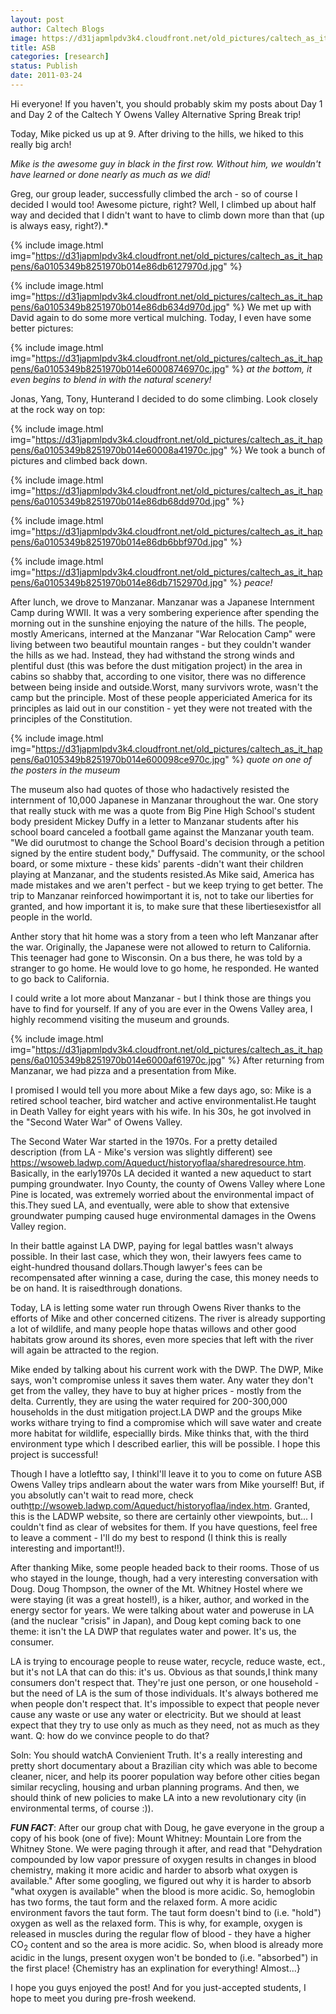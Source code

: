 ```yaml
---
layout: post
author: Caltech Blogs
image: https://d31japmlpdv3k4.cloudfront.net/old_pictures/caltech_as_it_happens/6a0105349b8251970b014e600080fb970c.jpg
title: ASB
categories: [research]
status: Publish
date: 2011-03-24
---
```



Hi everyone! If you haven't, you should probably skim my posts about Day 1 and Day 2 of the Caltech Y Owens Valley Alternative Spring Break trip!

Today, Mike picked us up at 9. After driving to the hills, we hiked to this really big arch!

*Mike is the awesome guy in black in the first row. Without him, we wouldn't have learned or done nearly as much as we did!*

Greg, our group leader, successfully climbed the arch - so of course I decided I would too! Awesome picture, right? Well, I climbed up about half way and decided that I didn't want to have to climb down more than that (up is always easy, right?).*

{% include image.html img="https://d31japmlpdv3k4.cloudfront.net/old_pictures/caltech_as_it_happens/6a0105349b8251970b014e86db6127970d.jpg" %}


{% include image.html img="https://d31japmlpdv3k4.cloudfront.net/old_pictures/caltech_as_it_happens/6a0105349b8251970b014e86db634d970d.jpg" %}
We met up with David again to do some more vertical mulching. Today, I even have some better pictures:

{% include image.html img="https://d31japmlpdv3k4.cloudfront.net/old_pictures/caltech_as_it_happens/6a0105349b8251970b014e60008746970c.jpg" %}
*at the bottom, it even begins to blend in with the natural scenery!*

Jonas, Yang, Tony, Hunterand I decided to do some climbing. Look closely at the rock way on top:

{% include image.html img="https://d31japmlpdv3k4.cloudfront.net/old_pictures/caltech_as_it_happens/6a0105349b8251970b014e60008a41970c.jpg" %}
We took a bunch of pictures and climbed back down.


{% include image.html img="https://d31japmlpdv3k4.cloudfront.net/old_pictures/caltech_as_it_happens/6a0105349b8251970b014e86db68dd970d.jpg" %}


{% include image.html img="https://d31japmlpdv3k4.cloudfront.net/old_pictures/caltech_as_it_happens/6a0105349b8251970b014e86db6bbf970d.jpg" %}


{% include image.html img="https://d31japmlpdv3k4.cloudfront.net/old_pictures/caltech_as_it_happens/6a0105349b8251970b014e86db7152970d.jpg" %}
*peace!*

After lunch, we drove to Manzanar. Manzanar was a Japanese Internment Camp during WWII. It was a very sombering experience after spending the morning out in the sunshine enjoying the nature of the hills. The people, mostly Americans, interned at the Manzanar "War Relocation Camp" were living between two beautiful mountain ranges - but they couldn't wander the hills as we had. Instead, they had withstand the strong winds and plentiful dust (this was before the dust mitigation project) in the area in cabins so shabby that, according to one visitor, there was no difference between being inside and outside.Worst, many survivors wrote, wasn't the camp but the principle. Most of these people appericiated America for its principles as laid out in our constition - yet they were not treated with the principles of the Constitution.


{% include image.html img="https://d31japmlpdv3k4.cloudfront.net/old_pictures/caltech_as_it_happens/6a0105349b8251970b014e600098ce970c.jpg" %}
*quote on one of the posters in the museum*

The museum also had quotes of those who hadactively resisted the internment of 10,000 Japanese in Manzanar throughout the war. One story that really stuck with me was a quote from Big Pine High School's student body president Mickey Duffy in a letter to Manzanar students after his school board canceled a football game against the Manzanar youth team. "We did ourutmost to change the School Board's decision through a petition signed by the entire student body," Duffysaid. The community, or the school board, or some mixture - these kids' parents -didn't want their children playing at Manzanar, and the students resisted.As Mike said, America has made mistakes and we aren't perfect - but we keep trying to get better. The trip to Manzanar reinforced howimportant it is, not to take our liberties for granted, and how important it is, to make sure that these libertiesexistfor all people in the world.

Anther story that hit home was a story from a teen who left Manzanar after the war. Originally, the Japanese were not allowed to return to California. This teenager had gone to Wisconsin. On a bus there, he was told by a stranger to go home. He would love to go home, he responded. He wanted to go back to California.

I could write a lot more about Manzanar - but I think those are things you have to find for yourself. If any of you are ever in the Owens Valley area, I highly recommend visiting the museum and grounds.


{% include image.html img="https://d31japmlpdv3k4.cloudfront.net/old_pictures/caltech_as_it_happens/6a0105349b8251970b014e6000af61970c.jpg" %}
After returning from Manzanar, we had pizza and a presentation from Mike.

I promised I would tell you more about Mike a few days ago, so: Mike is a retired school teacher, bird watcher and active environmentalist.He taught in Death Valley for eight years with his wife. In his 30s, he got involved in the "Second Water War" of Owens Valley.

The Second Water War started in the 1970s. For a pretty detailed description (from LA - Mike's version was slightly different) see <a href="https://wsoweb.ladwp.com/Aqueduct/historyoflaa/sharedresource.htm">https://wsoweb.ladwp.com/Aqueduct/historyoflaa/sharedresource.htm</a>. Basically, in the early1970s LA decided it wanted a new aqueduct to start pumping groundwater. Inyo County, the county of Owens Valley where Lone Pine is located, was extremely worried about the environmental impact of this.They sued LA, and eventually, were able to show that extensive groundwater pumping caused huge environmental damages in the Owens Valley region.

In their battle against LA DWP, paying for legal battles wasn't always possible. In their last case, which they won, their lawyers fees came to eight-hundred thousand dollars.Though lawyer's fees can be recompensated after winning a case, during the case, this money needs to be on hand. It is raisedthrough donations.

Today, LA is letting some water run through Owens River thanks to the efforts of Mike and other concerned citizens. The river is already supporting a lot of wildlife, and many people hope thatas willows and other good habitats grow around its shores, even more species that left with the river will again be attracted to the region. 

Mike ended by talking about his current work with the DWP. The DWP, Mike says, won't compromise unless it saves them water. Any water they don't get from the valley, they have to buy at higher prices - mostly from the delta. Currently, they are using the water required for 200-300,000 households in the dust mitigation project.LA DWP and the groups Mike works withare trying to find a compromise which will save water and create more habitat for wildlife, especiallly birds. Mike thinks that, with the third environment type which I described earlier, this will be possible. I hope this project is successful!

Though I have a lotleftto say, I thinkI'll leave it to you to come on future ASB Owens Valley trips andlearn about the water wars from Mike yourself! But, if you absolutly can't wait to read more, check outh<a href="https://wsoweb.ladwp.com/Aqueduct/historyoflaa/index.htm">ttp://wsoweb.ladwp.com/Aqueduct/historyoflaa/index.htm</a>. Granted, this is the LADWP website, so there are certainly other viewpoints, but... I couldn't find as clear of websites for them. If you have questions, feel free to leave a comment - I'll do my best to respond (I think this is really interesting and important!!).

After thanking Mike, some people headed back to their rooms. Those of us who stayed in the lounge, though, had a very interesting conversation with Doug. Doug Thompson, the owner of the Mt. Whitney Hostel where we were staying (it was a great hostel!), is a hiker, author, and worked in the energy sector for years. We were talking about water and poweruse in LA (and the nuclear "crisis" in Japan), and Doug kept coming back to one theme: it isn't the LA DWP that regulates water and power. It's us, the consumer.

LA is trying to encourage people to reuse water, recycle, reduce waste, ect., but it's not LA that can do this: it's us. Obvious as that sounds,I think many consumers don't respect that. They're just one person, or one household - but the need of LA is the sum of those individuals. It's always bothered me when people don't respect that. It's impossible to expect that people never cause any waste or use any water or electricity. But we should at least expect that they try to use only as much as they need, not as much as they want. Q: how do we convince people to do that?

Soln: You should watchA Convienient Truth. It's a really interesting and pretty short documentary about a Brazilian city which was able to become cleaner, nicer, and help its poorer population way before other cities began similar recycling, housing and urban planning programs. And then, we should think of new policies to make LA into a new revolutionary city (in environmental terms, of course :)).

***FUN FACT***: After our group chat with Doug, he gave everyone in the group a copy of his book (one of five): Mount Whitney: Mountain Lore from the Whitney Stone. We were paging through it after, and read that "Dehydration compounded by low vapor pressure of oxygen results in changes in blood chemistry, making it more acidic and harder to absorb what oxygen is available." After some googling, we figured out why it is harder to absorb "what oxygen is available" when the blood is more acidic. So, hemoglobin has two forms, the taut form and the relaxed form. A more acidic environment favors the taut form. The taut form doesn't bind to (i.e. "hold") oxygen as well as the relaxed form. This is why, for example, oxygen is released in muscles during the regular flow of blood - they have a higher CO<sub>2</sub> content and so the area is more acidic. So, when blood is already more acidic in the lungs, present oxygen won't be bonded to (i.e. "absorbed") in the first place! {Chemistry has an explination for everything! Almost...}

I hope you guys enjoyed the post! And for you just-accepted students, I hope to meet you during pre-frosh weekend.

